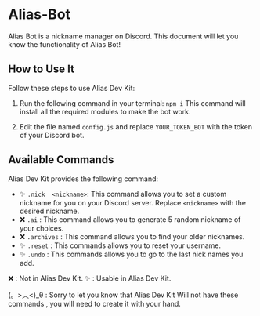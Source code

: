 

# Alias-Bot

Alias Bot is a  nickname manager on Discord. This document will let you know the  functionality of Alias Bot!

## How to Use It

Follow these steps to use Alias Dev Kit:

1. Run the following command in your terminal:
`npm i` This command will install all the required modules to make the bot work.

2. Edit the file named `config.js` and replace `YOUR_TOKEN_BOT` with the token of your Discord bot.

## Available Commands

Alias Dev Kit provides the following command:

- ✨ `.nick  <nickname>`: This command allows you to set a custom nickname for you on your Discord server.  Replace `<nickname>` with the desired nickname.
- ❌ `.ai` : This command allows you to generate 5 random nickname of your choices.
- ❌ `.archives` : This command allows you to find your older nicknames.
- ✨ `.reset` : This commands allows you to reset your username.
- ✨ `.undo` : This commands allows you to go to the last nick names you add.

❌ : Not in Alias Dev Kit.
✨ : Usable in Alias Dev Kit.

(。>︿<)_θ : Sorry to let you know that Alias Dev Kit Will not have these commands , you will need to create it with your hand.



